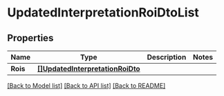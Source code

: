 # UpdatedInterpretationRoiDtoList

## Properties

Name | Type | Description | Notes
------------ | ------------- | ------------- | -------------
**Rois** | [**[]UpdatedInterpretationRoiDto**](UpdatedInterpretationRoiDTO.md) |  | 

[[Back to Model list]](../README.md#documentation-for-models) [[Back to API list]](../README.md#documentation-for-api-endpoints) [[Back to README]](../README.md)


